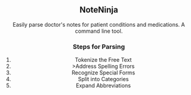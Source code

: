 <p align="center">
  <h2 align="center">NoteNinja</h3>

  <p align="center">
     Easily parse doctor's notes for patient conditions and medications. A command line tool.
    <br>
  <h3 align="center">Steps for Parsing</h3>
  <ol align="center">
  <li>Tokenize the Free Text</li>
    <li>>Address Spelling Errors</li>
 <li>Recognize Special Forms</li>
  <li>Split into Categories</li>
 <li>Expand Abbreviations</li>
  </ol>
  </p>
</p>
